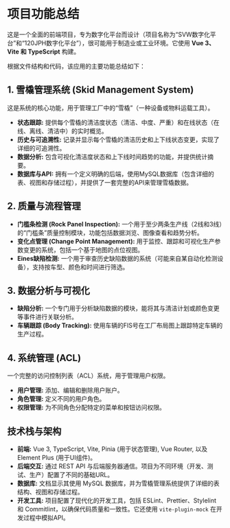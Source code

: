 
# 项目功能总结

这是一个全面的前端项目，专为数字化平台而设计（项目名称为“SVW数字化平台”和“120JPH数字化平台”），很可能用于制造业或工业环境。它使用 **Vue 3、Vite 和 TypeScript** 构建。

根据文件结构和代码，该应用的主要功能总结如下：

## 1. 雪橇管理系统 (Skid Management System)
这是系统的核心功能，用于管理工厂中的“雪橇”（一种设备或物料运载工具）。
- **状态跟踪:** 提供每个雪橇的清洁度状态（清洁、中度、严重）和在线状态（在线、离线、清洁中）的实时概览。
- **历史与可追溯性:** 记录并显示每个雪橇的清洁历史和上下线状态变更，实现了详细的可追溯性。
- **数据分析:** 包含可视化清洁度状态和上下线时间趋势的功能，并提供统计摘要。
- **数据库与API:** 拥有一个定义明确的后端，使用MySQL数据库（包含详细的表、视图和存储过程），并提供了一套完整的API来管理雪橇数据。

## 2. 质量与流程管理
- **门槛条检测 (Rock Panel Inspection):** 一个用于至少两条生产线（2线和3线）的“门槛条”质量控制模块，功能包括数据浏览、图像查看和趋势分析。
- **变化点管理 (Change Point Management):** 用于监控、跟踪和可视化生产参数变更的系统，包括一个基于地图的点位视图。
- **Eines缺陷检测:** 一个用于审查历史缺陷数据的系统（可能来自某自动化检测设备），支持按车型、颜色和时间进行筛选。

## 3. 数据分析与可视化
- **缺陷分析:** 一个专门用于分析缺陷数据的模块，能将其与清洁计划或颜色变更等事件进行关联分析。
- **车辆跟踪 (Body Tracking):** 使用车辆的FIS号在工厂布局图上跟踪特定车辆的生产过程。

## 4. 系统管理 (ACL)
一个完整的访问控制列表（ACL）系统，用于管理用户权限。
- **用户管理:** 添加、编辑和删除用户账户。
- **角色管理:** 定义不同的用户角色。
- **权限管理:** 为不同角色分配特定的菜单和按钮访问权限。

## 技术栈与架构
*   **前端:** Vue 3, TypeScript, Vite, Pinia (用于状态管理), Vue Router, 以及 Element Plus (用于UI组件)。
*   **后端交互:** 通过 REST API 与后端服务器通信。项目为不同环境（开发、测试、生产）配置了不同的基础URL。
*   **数据库:** 文档显示其使用 MySQL 数据库，并为雪橇管理系统提供了详细的表结构、视图和存储过程。
*   **开发工具:** 项目配置了现代化的开发工具，包括 ESLint、Prettier、Stylelint 和 Commitlint，以确保代码质量和一致性。它还使用 `vite-plugin-mock` 在开发过程中模拟API。
